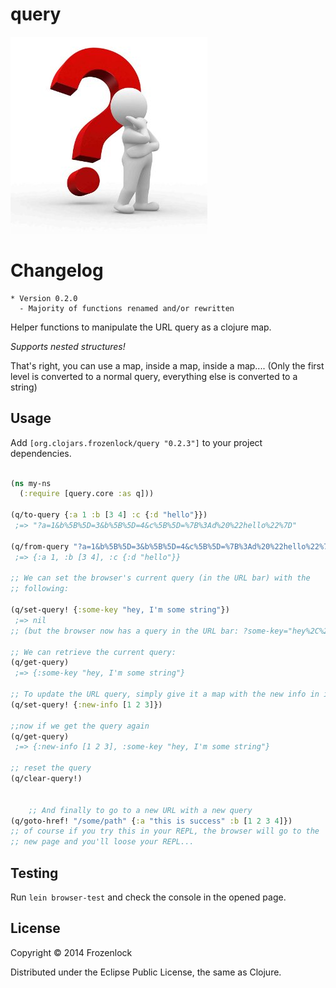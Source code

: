# query

![Query](./QuestionA.jpg)

# Changelog
	* Version 0.2.0
	  - Majority of functions renamed and/or rewritten

Helper functions to manipulate the URL query as a clojure map.

*Supports nested structures!*

That's right, you can use a map, inside a map, inside a map.... (Only
the first level is converted to a normal query, everything else is
converted to a string)

## Usage
   Add `[org.clojars.frozenlock/query "0.2.3"]` to your
   project dependencies.

```clj

(ns my-ns
  (:require [query.core :as q]))

(q/to-query {:a 1 :b [3 4] :c {:d "hello"}})
 ;=> "?a=1&b%5B%5D=3&b%5B%5D=4&c%5B%5D=%7B%3Ad%20%22hello%22%7D"

(q/from-query "?a=1&b%5B%5D=3&b%5B%5D=4&c%5B%5D=%7B%3Ad%20%22hello%22%7D")
 ;=> {:a 1, :b [3 4], :c {:d "hello"}}

;; We can set the browser's current query (in the URL bar) with the
;; following:

(q/set-query! {:some-key "hey, I'm some string"})
 ;=> nil
;; (but the browser now has a query in the URL bar: ?some-key="hey%2C%20I'm%20some%20string")

;; We can retrieve the current query:
(q/get-query)
 ;=> {:some-key "hey, I'm some string"}

;; To update the URL query, simply give it a map with the new info in it
(q/set-query! {:new-info [1 2 3]})

;;now if we get the query again
(q/get-query)
 ;=> {:new-info [1 2 3], :some-key "hey, I'm some string"}

;; reset the query
(q/clear-query!)


	;; And finally to go to a new URL with a new query
(q/goto-href! "/some/path" {:a "this is success" :b [1 2 3 4]})
;; of course if you try this in your REPL, the browser will go to the
;; new page and you'll loose your REPL...

```

## Testing
Run `lein browser-test` and check the console in the opened page.

## License

Copyright © 2014 Frozenlock

Distributed under the Eclipse Public License, the same as Clojure.
